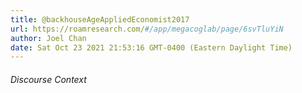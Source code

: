 ```yaml
---
title: @backhouseAgeAppliedEconomist2017
url: https://roamresearch.com/#/app/megacoglab/page/6svTluYiN
author: Joel Chan
date: Sat Oct 23 2021 21:53:16 GMT-0400 (Eastern Daylight Time)
---
```




###### Discourse Context


